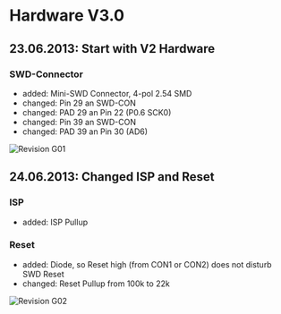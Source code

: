 # Hardware V3.0

## 23.06.2013: Start with V2 Hardware

### SWD-Connector

* added:   Mini-SWD Connector, 4-pol 2.54 SMD
* changed: Pin 29 an SWD-CON
* changed: PAD 29 an Pin 22 (P0.6 SCK0)
* changed: Pin 39 an SWD-CON
* changed: PAD 39 an Pin 30 (AD6)

![Revision G01](https://raw.github.com/GSNT/TFT-Stuff/master/Hardware/TFT-Watterott/MI0283QT_v20.jpg)

## 24.06.2013: Changed ISP and Reset

### ISP

* added:   ISP Pullup

### Reset

* added:   Diode, so Reset high (from CON1 or CON2) does not disturb SWD Reset
* changed: Reset Pullup from 100k to 22k

	
![Revision G02](https://raw.github.com/GSNT/TFT-Stuff/master/Hardware/TFT-Watterott/Reset_ISP.jpg)
